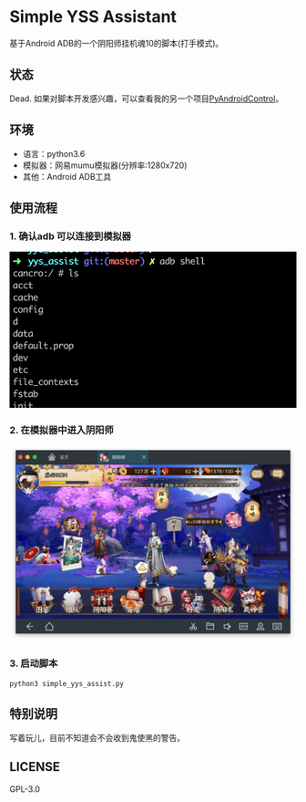# Simple YSS Assistant
基于Android ADB的一个阴阳师挂机魂10的脚本(打手模式)。

## 状态
Dead. 如果对脚本开发感兴趣，可以查看我的另一个项目[PyAndroidControl](https://github.com/nladuo/PyAndroidControl)。

## 环境
- 语言：python3.6
- 模拟器：网易mumu模拟器(分辨率:1280x720)
- 其他：Android ADB工具

## 使用流程
### 1. 确认adb 可以连接到模拟器
![](screenshots/step1.png)

### 2. 在模拟器中进入阴阳师
![](screenshots/step2.png)

### 3. 启动脚本
``` 
python3 simple_yys_assist.py
```

## 特别说明
写着玩儿，目前不知道会不会收到鬼使黑的警告。

## LICENSE
GPL-3.0 